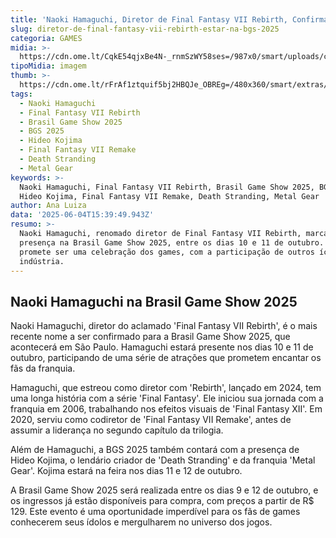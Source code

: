 ```yaml
---
title: 'Naoki Hamaguchi, Diretor de Final Fantasy VII Rebirth, Confirmado na BGS 2025'
slug: diretor-de-final-fantasy-vii-rebirth-estar-na-bgs-2025
categoria: GAMES
midia: >-
  https://cdn.ome.lt/CqkE54qjxBe4N-_rnmSzWY58ses=/987x0/smart/uploads/conteudo/fotos/imagem_2025-06-04_111916417.png
tipoMidia: imagem
thumb: >-
  https://cdn.ome.lt/rFrAf1ztquif5bj2HBQJe_OBREg=/480x360/smart/extras/conteudos/imagem_2025-06-04_111913519.png
tags:
  - Naoki Hamaguchi
  - Final Fantasy VII Rebirth
  - Brasil Game Show 2025
  - BGS 2025
  - Hideo Kojima
  - Final Fantasy VII Remake
  - Death Stranding
  - Metal Gear
keywords: >-
  Naoki Hamaguchi, Final Fantasy VII Rebirth, Brasil Game Show 2025, BGS 2025,
  Hideo Kojima, Final Fantasy VII Remake, Death Stranding, Metal Gear
author: Ana Luiza
data: '2025-06-04T15:39:49.943Z'
resumo: >-
  Naoki Hamaguchi, renomado diretor de Final Fantasy VII Rebirth, marcará
  presença na Brasil Game Show 2025, entre os dias 10 e 11 de outubro. O evento
  promete ser uma celebração dos games, com a participação de outros ícones da
  indústria.
---
```


## Naoki Hamaguchi na Brasil Game Show 2025  

<blockquote class="twitter-tweet"><a href="https://twitter.com/user/status/1930248275791360181"></a></blockquote>

Naoki Hamaguchi, diretor do aclamado 'Final Fantasy VII Rebirth', é o mais recente nome a ser confirmado para a Brasil Game Show 2025, que acontecerá em São Paulo. Hamaguchi estará presente nos dias 10 e 11 de outubro, participando de uma série de atrações que prometem encantar os fãs da franquia.  

  

Hamaguchi, que estreou como diretor com 'Rebirth', lançado em 2024, tem uma longa história com a série 'Final Fantasy'. Ele iniciou sua jornada com a franquia em 2006, trabalhando nos efeitos visuais de 'Final Fantasy XII'. Em 2020, serviu como codiretor de 'Final Fantasy VII Remake', antes de assumir a liderança no segundo capítulo da trilogia.  

  

Além de Hamaguchi, a BGS 2025 também contará com a presença de Hideo Kojima, o lendário criador de 'Death Stranding' e da franquia 'Metal Gear'. Kojima estará na feira nos dias 11 e 12 de outubro.  

  

A Brasil Game Show 2025 será realizada entre os dias 9 e 12 de outubro, e os ingressos já estão disponíveis para compra, com preços a partir de R$ 129. Este evento é uma oportunidade imperdível para os fãs de games conhecerem seus ídolos e mergulharem no universo dos jogos.
